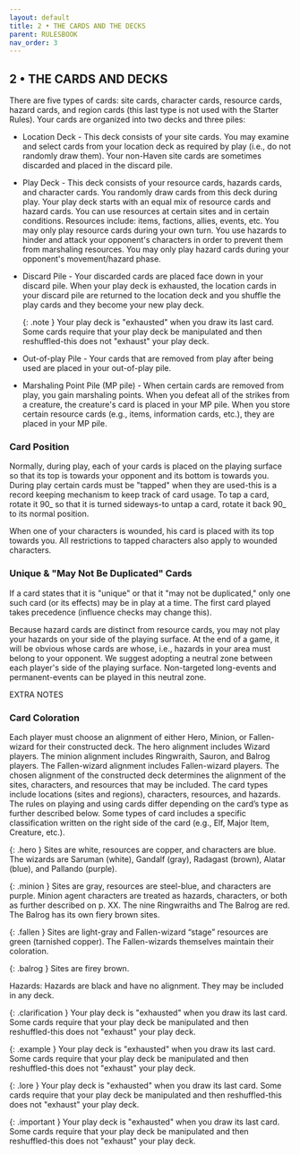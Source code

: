 ```yaml
---
layout: default
title: 2 • THE CARDS AND THE DECKS
parent: RULESBOOK
nav_order: 3
---
```


## 2 • THE CARDS AND DECKS

There  are  five  types of cards: site cards, character cards, resource  cards, hazard  cards,  and region cards (this last type is not used  with  the  Starter Rules). Your cards are organized into two decks and three piles:
* Location  Deck  -  This deck consists of your site cards. You  may  examine  and select  cards  from  your  location deck as required  by  play  (i.e.,  do  not randomly  draw  them).  Your non-Haven site cards are sometimes  discarded  and placed in the discard pile.
* Play  Deck  -  This  deck consists of your resource cards,  hazards  cards,  and character cards. You randomly draw cards from this deck during play. Your  play deck starts with an equal mix of resource cards and hazard cards. You  can  use resources at certain sites and in certain conditions.  Resources include:  items,  factions, allies, events, etc. You  may  only  play  resource cards  during  your  own  turn.  You use hazards  to  hinder  and  attack  your opponent's  characters in order to prevent them from marshaling resources. You may only play hazard cards during your opponent's movement/hazard phase.
 * Discard Pile - Your discarded cards are placed face down in your discard  pile. When your play deck is exhausted, the location cards in your discard pile  are returned  to the location deck and you shuffle the play cards and they become your new play deck. 
    
    {: .note } 
Your play deck is "exhausted" when you draw its last card. Some cards require  that  your  play deck be manipulated and then reshuffled-this does not "exhaust" your play deck.
 * Out-of-play Pile - Your cards that are removed from play after being  used  are placed in your out-of-play pile.
 * Marshaling  Point  Pile (MP pile) - When certain cards are removed  from  play, you  gain  marshaling  points. When you defeat  all  of  the  strikes  from  a creature,  the  creature's card is placed in your  MP  pile.  When  you  store certain  resource  cards  (e.g., items, information  cards,  etc.),  they  are placed in your MP pile.  
  
### Card Position
 Normally,  during play, each of your cards is placed on the playing surface  so that its top is towards your opponent and its bottom is towards you. During play certain  cards  must  be "tapped" when they are used-this is  a  record  keeping mechanism to keep track of card usage. To tap a card, rotate it 90_ so  that  it is turned sideways-to untap a card, rotate it back 90_ to its normal position.

 When  one  of  your  characters is wounded, his card is  placed  with  its  top towards  you.  All  restrictions  to tapped characters  also  apply  to  wounded characters.

### Unique & "May Not Be Duplicated" Cards  
If  a  card states that it is "unique" or that it "may not be duplicated," only one  such card (or its effects) may be in play at a time. The first card  played takes precedence (influence checks may change this).
                                       
 Because  hazard cards are distinct from resource cards, you may not  play  your hazards  on your side of the playing surface. At the end of a game, it  will  be obvious  whose cards are whose, i.e., hazards in your area must belong  to  your opponent. We suggest adopting a neutral zone between each player's side  of  the playing surface. Non-targeted long-events and permanent-events can be played  in this neutral zone.
 
 EXTRA NOTES
 
### Card Coloration
Each player must choose an alignment of either Hero, Minion, or Fallen-wizard for their constructed deck. The hero alignment includes Wizard players. The minion alignment includes Ringwraith, Sauron, and Balrog players. The Fallen-wizard alignment includes Fallen-wizard players. The chosen alignment of the constructed deck determines the alignment of the sites, characters, and resources that may be included. 
The card types include locations (sites and regions), characters, resources, and hazards. The rules on playing and using cards differ depending on the card’s type as further described below. Some types of card includes a specific classification written on the right side of the card (e.g., Elf, Major Item, Creature, etc.).

{: .hero }
Sites are white, resources are copper, and characters are blue. The wizards are Saruman (white), Gandalf (gray), Radagast (brown), Alatar (blue), and Pallando (purple).

{: .minion }
Sites are gray, resources are steel-blue, and characters are purple. Minion agent characters are treated as hazards, characters, or both as further described on p. XX.  The nine Ringwraiths and The Balrog are red. The Balrog has its own fiery brown sites.

{: .fallen }
Sites are light-gray and Fallen-wizard “stage” resources are green (tarnished copper). The Fallen-wizards themselves maintain their coloration.

{: .balrog }
Sites are firey brown.

Hazards: Hazards are black and have no alignment. They may be included in any deck. 


{: .clarification } 
Your play deck is "exhausted" when you draw its last card. Some cards require  that  your  play deck be manipulated and then reshuffled-this does not "exhaust" your play deck.

{: .example } 
Your play deck is "exhausted" when you draw its last card. Some cards require  that  your  play deck be manipulated and then reshuffled-this does not "exhaust" your play deck.

{: .lore } 
Your play deck is "exhausted" when you draw its last card. Some cards require  that  your  play deck be manipulated and then reshuffled-this does not "exhaust" your play deck.

{: .important } 
Your play deck is "exhausted" when you draw its last card. Some cards require  that  your  play deck be manipulated and then reshuffled-this does not "exhaust" your play deck.
